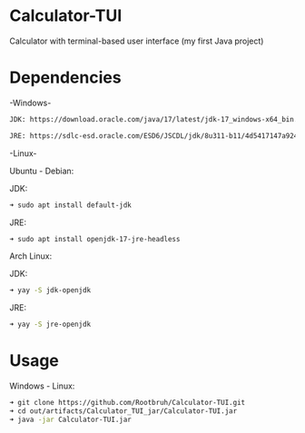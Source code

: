 # Calculator-TUI
Calculator with terminal-based user interface (my first Java project)

# Dependencies

-Windows-

```bash
JDK: https://download.oracle.com/java/17/latest/jdk-17_windows-x64_bin.exe

JRE: https://sdlc-esd.oracle.com/ESD6/JSCDL/jdk/8u311-b11/4d5417147a92418ea8b615e228bb6935/jre-8u311-windows-x64.exe?GroupName=JSC&FilePath=/ESD6/JSCDL/jdk/8u311-b11/4d5417147a92418ea8b615e228bb6935/jre-8u311-windows-x64.exe&BHost=javadl.sun.com&File=jre-8u311-windows-x64.exe&AuthParam=1640376255_09646abb869b13261d8e1f64e3b43317&ext=.exe
```
-Linux-

Ubuntu - Debian:


JDK: 
```bash
➜ sudo apt install default-jdk
```

JRE:
```bash
➜ sudo apt install openjdk-17-jre-headless
```
Arch Linux:

JDK:
```bash
➜ yay -S jdk-openjdk
```

JRE:
```bash
➜ yay -S jre-openjdk
```


# Usage

Windows - Linux:

```bash
➜ git clone https://github.com/Rootbruh/Calculator-TUI.git
➜ cd out/artifacts/Calculator_TUI_jar/Calculator-TUI.jar
➜ java -jar Calculator-TUI.jar

```

